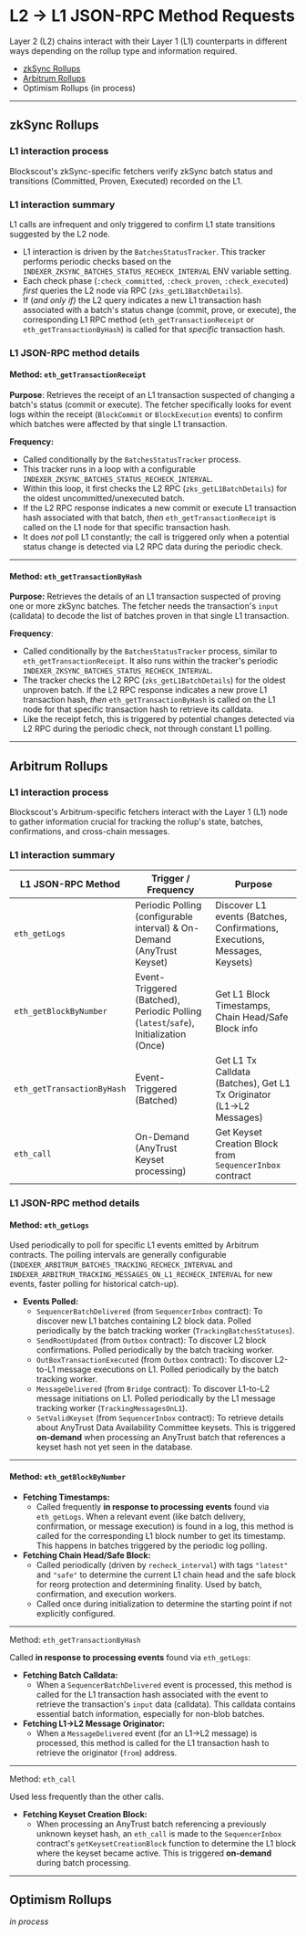 # L2 -> L1 JSON-RPC Method Requests

Layer 2 (L2) chains interact with their Layer 1 (L1) counterparts in different ways depending on the rollup type and information required.

* [zkSync Rollups](l2-greater-than-l1-json-rpc-method-requests.md#zksync-rollups)
* [Arbitrum Rollups](l2-greater-than-l1-json-rpc-method-requests.md#arbitrum-rollups)
* Optimism Rollups (in process)

***

## zkSync Rollups

### **L1 interaction process**

Blockscout's zkSync-specific fetchers verify zkSync batch status and transitions (Committed, Proven, Executed) recorded on the L1.

### **L1 interaction summary**

L1 calls are infrequent and only triggered to confirm L1 state transitions suggested by the L2 node.

* L1 interaction is driven by the `BatchesStatusTracker`. This tracker performs periodic checks based on the `INDEXER_ZKSYNC_BATCHES_STATUS_RECHECK_INTERVAL` ENV variable setting.
* Each check phase (`:check_committed`, `:check_proven`, `:check_executed`) _first_ queries the L2 node via RPC (`zks_getL1BatchDetails`).
* If (_and only if)_ the L2 query indicates a new L1 transaction hash associated with a batch's status change (commit, prove, or execute), the corresponding L1 RPC method (`eth_getTransactionReceipt` or `eth_getTransactionByHash`) is called for that _specific_ transaction hash.&#x20;

### L1 JSON-RPC method details

#### Method: `eth_getTransactionReceipt`

**Purpose**: Retrieves the receipt of an L1 transaction suspected of changing a batch's status (commit or execute). The fetcher specifically looks for event logs within the receipt (`BlockCommit` or `BlockExecution` events) to confirm which batches were affected by that single L1 transaction.

**Frequency:**

* Called conditionally by the `BatchesStatusTracker` process.&#x20;
* This tracker runs in a loop with a configurable `INDEXER_ZKSYNC_BATCHES_STATUS_RECHECK_INTERVAL`.&#x20;
* Within this loop, it first checks the L2 RPC (`zks_getL1BatchDetails`) for the oldest uncommitted/unexecuted batch.&#x20;
* If the L2 RPC response indicates a new commit or execute L1 transaction hash associated with that batch, _then_ `eth_getTransactionReceipt` is called on the L1 node for that specific transaction hash.&#x20;
* It does _not_ poll L1 constantly; the call is triggered only when a potential status change is detected via L2 RPC data during the periodic check.

***

#### Method: `eth_getTransactionByHash`

**Purpose:** Retrieves the details of an L1 transaction suspected of proving one or more zkSync batches. The fetcher needs the transaction's `input` (calldata) to decode the list of batches proven in that single L1 transaction.

**Frequency**:&#x20;

* Called conditionally by the `BatchesStatusTracker` process, similar to `eth_getTransactionReceipt`. It also runs within the tracker's periodic `INDEXER_ZKSYNC_BATCHES_STATUS_RECHECK_INTERVAL`.&#x20;
* The tracker checks the L2 RPC (`zks_getL1BatchDetails`) for the oldest unproven batch. If the L2 RPC response indicates a new prove L1 transaction hash, _then_ `eth_getTransactionByHash` is called on the L1 node for that specific transaction hash to retrieve its calldata.&#x20;
* Like the receipt fetch, this is triggered by potential changes detected via L2 RPC during the periodic check, not through constant L1 polling.

***

## Arbitrum Rollups

### **L1 interaction process**

Blockscout's Arbitrum-specific fetchers interact with the Layer 1 (L1) node to gather information crucial for tracking the rollup's state, batches, confirmations, and cross-chain messages.&#x20;

### **L1 interaction summary**

| L1 JSON-RPC Method         | Trigger / Frequency                                                                  | Purpose                                                                    |
| -------------------------- | ------------------------------------------------------------------------------------ | -------------------------------------------------------------------------- |
| `eth_getLogs`              | Periodic Polling (configurable interval) & On-Demand (AnyTrust Keyset)               | Discover L1 events (Batches, Confirmations, Executions, Messages, Keysets) |
| `eth_getBlockByNumber`     | Event-Triggered (Batched), Periodic Polling (`latest`/`safe`), Initialization (Once) | Get L1 Block Timestamps, Chain Head/Safe Block info                        |
| `eth_getTransactionByHash` | Event-Triggered (Batched)                                                            | Get L1 Tx Calldata (Batches), Get L1 Tx Originator (L1->L2 Messages)       |
| `eth_call`                 | On-Demand (AnyTrust Keyset processing)                                               | Get Keyset Creation Block from `SequencerInbox` contract                   |

### L1 JSON-RPC method details

#### Method: `eth_getLogs`

Used periodically to poll for specific L1 events emitted by Arbitrum contracts. The polling intervals are generally configurable (`INDEXER_ARBITRUM_BATCHES_TRACKING_RECHECK_INTERVAL` and `INDEXER_ARBITRUM_TRACKING_MESSAGES_ON_L1_RECHECK_INTERVAL` for new events, faster polling for historical catch-up).

* **Events Polled:**
  * `SequencerBatchDelivered` (from `SequencerInbox` contract): To discover new L1 batches containing L2 block data. Polled periodically by the batch tracking worker (`TrackingBatchesStatuses`).
  * `SendRootUpdated` (from `Outbox` contract): To discover L2 block confirmations. Polled periodically by the batch tracking worker.
  * `OutBoxTransactionExecuted` (from `Outbox` contract): To discover L2-to-L1 message executions on L1. Polled periodically by the batch tracking worker.
  * `MessageDelivered` (from `Bridge` contract): To discover L1-to-L2 message initiations on L1. Polled periodically by the L1 message tracking worker (`TrackingMessagesOnL1`).
  * `SetValidKeyset` (from `SequencerInbox` contract): To retrieve details about AnyTrust Data Availability Committee keysets. This is triggered **on-demand** when processing an AnyTrust batch that references a keyset hash not yet seen in the database.

***

#### Method: `eth_getBlockByNumber`

* **Fetching Timestamps:**&#x20;
  * Called frequently **in response to processing events** found via `eth_getLogs`. When a relevant event (like batch delivery, confirmation, or message execution) is found in a log, this method is called for the corresponding L1 block number to get its timestamp. This happens in batches triggered by the periodic log polling.
* **Fetching Chain Head/Safe Block:**
  * Called periodically (driven by `recheck_interval`) with tags `"latest"` and `"safe"` to determine the current L1 chain head and the safe block for reorg protection and determining finality. Used by batch, confirmation, and execution workers.
  * Called once during initialization to determine the starting point if not explicitly configured.

***

Method: `eth_getTransactionByHash`

Called **in response to processing events** found via `eth_getLogs`:

* **Fetching Batch Calldata:**&#x20;
  * When a `SequencerBatchDelivered` event is processed, this method is called for the L1 transaction hash associated with the event to retrieve the transaction's `input` data (calldata). This calldata contains essential batch information, especially for non-blob batches.
* **Fetching L1->L2 Message Originator:**&#x20;
  * When a `MessageDelivered` event (for an L1->L2 message) is processed, this method is called for the L1 transaction hash to retrieve the originator (`from`) address.

***

Method: `eth_call`

Used less frequently than the other calls.

* **Fetching Keyset Creation Block:**&#x20;
  * When processing an AnyTrust batch referencing a previously unknown keyset hash, an `eth_call` is made to the `SequencerInbox` contract's `getKeysetCreationBlock` function to determine the L1 block where the keyset became active. This is triggered **on-demand** during batch processing.

***

## Optimism Rollups

_in process_
